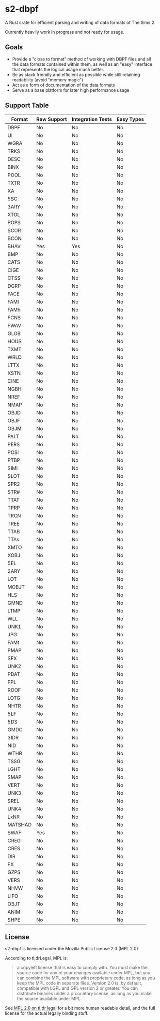 # s2-dbpf

A Rust crate for efficient parsing and writing of data formats of The Sims 2.

Currently heavily work in progress and not ready for usage.

## Goals

- Provide a "close to format" method of working with DBPF files and all the data formats contained within them, as well
  as an "easy" interface that represents the logical usage much better.
- Be as stack friendly and efficient as possible while still retaining readability (avoid "memory magic")
- Act as a form of documentation of the data formats
- Serve as a base platform for later high performance usage

## Support Table

| Format | Raw Support | Integration Tests | Easy Types |
| ------ | ----------- | ----------------- | ---------- |
| DBPF   | No | No | No |
| UI   | No | No | No |
| WGRA | No | No | No |
| TRKS | No | No | No |
| DESC | No | No | No |
| BINX | No | No | No |
| POOL | No | No | No |
| TXTR | No | No | No |
| XA   | No | No | No |
| 5SC  | No | No | No |
| 3ARY | No | No | No |
| XTOL | No | No | No |
| POPS | No | No | No |
| SCOR | No | No | No |
| BCON | No | No | No |
| BHAV | Yes | Yes | No |
| BMP  | No | No | No |
| CATS | No | No | No |
| CIGE | No | No | No |
| CTSS | No | No | No |
| DGRP | No | No | No |
| FACE | No | No | No |
| FAMI | No | No | No |
| FAMh | No | No | No |
| FCNS | No | No | No |
| FWAV | No | No | No |
| GLOB | No | No | No |
| HOUS | No | No | No |
| TXMT | No | No | No |
| WRLD | No | No | No |
| LTTX | No | No | No |
| XSTN | No | No | No |
| CINE | No | No | No |
| NGBH | No | No | No |
| NREF | No | No | No |
| NMAP | No | No | No |
| OBJD | No | No | No |
| OBJF | No | No | No |
| OBJM | No | No | No |
| PALT | No | No | No |
| PERS | No | No | No |
| POSI | No | No | No |
| PTBP | No | No | No |
| SIMI | No | No | No |
| SLOT | No | No | No |
| SPR2 | No | No | No |
| STR# | No | No | No |
| TTAT | No | No | No |
| TPRP | No | No | No |
| TRCN | No | No | No |
| TREE | No | No | No |
| TTAB | No | No | No |
| TTAs | No | No | No |
| XMTO | No | No | No |
| XOBJ | No | No | No |
| 5EL  | No | No | No |
| 2ARY | No | No | No |
| LOT  | No | No | No |
| MOBJT | No | No | No |
| HLS  | No | No | No |
| GMND | No | No | No |
| LTMP | No | No | No |
| WLL  | No | No | No |
| UNK1 | No | No | No |
| JPG  | No | No | No |
| FAMt | No | No | No |
| PMAP | No | No | No |
| SFX  | No | No | No |
| UNK2 | No | No | No |
| PDAT | No | No | No |
| FPL  | No | No | No |
| ROOF | No | No | No |
| LOTG | No | No | No |
| NHTR | No | No | No |
| 5LF  | No | No | No |
| 5DS  | No | No | No |
| GMDC | No | No | No |
| 3IDR | No | No | No |
| NID  | No | No | No |
| WTHR | No | No | No |
| TSSG | No | No | No |
| LGHT | No | No | No |
| SMAP | No | No | No |
| VERT | No | No | No |
| UNK3 | No | No | No |
| SREL | No | No | No |
| UNK4 | No | No | No |
| LxNR | No | No | No |
| MATSHAD | No | No | No |
| SWAF | Yes | No | No |
| CREG | No | No | No |
| CRES | No | No | No |
| DIR  | No | No | No |
| FX   | No | No | No |
| GZPS | No | No | No |
| VERS | No | No | No |
| NHVW | No | No | No |
| LIFO | No | No | No |
| OBJT | No | No | No |
| ANIM | No | No | No |
| SHPE | No | No | No |

## License

s2-dbpf is licensed under the Mozilla Public License 2.0 (MPL 2.0)

According to tl;drLegal, MPL is:

> a copyleft license that is easy to comply with. You must make the source code for any of your changes
> available under MPL, but you can combine the MPL software with proprietary code, as long as you keep the MPL
> code in separate files. Version 2.0 is, by default, compatible with LGPL and GPL version 2 or greater. You
> can distribute binaries under a proprietary license, as long as you make the source available under MPL.

See [MPL 2.0 on tl;dr legal](https://tldrlegal.com/license/mozilla-public-license-2.0-(mpl-2)) for a bit more human
readable detail, and the full license for the actual legally binding stuff.

